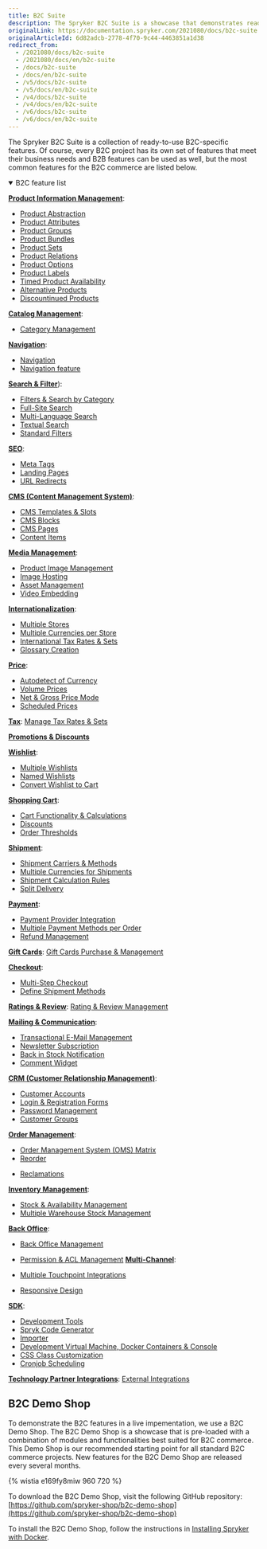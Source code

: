 ```yaml
---
title: B2C Suite
description: The Spryker B2C Suite is a showcase that demonstrates ready-to-use B2C-specific Spryker features in a live implementation.
originalLink: https://documentation.spryker.com/2021080/docs/b2c-suite
originalArticleId: 6d82adcb-2778-4f70-9c44-4463851a1d38
redirect_from:
  - /2021080/docs/b2c-suite
  - /2021080/docs/en/b2c-suite
  - /docs/b2c-suite
  - /docs/en/b2c-suite
  - /v5/docs/b2c-suite
  - /v5/docs/en/b2c-suite
  - /v4/docs/b2c-suite
  - /v4/docs/en/b2c-suite
  - /v6/docs/b2c-suite
  - /v6/docs/en/b2c-suite
---
```


The Spryker B2С Suite is a collection of ready-to-use B2С-specific features. Of course, every B2С project has its own set of features that meet their business needs and B2B features can be used as well, but the most common features for the B2C commerce are listed below.

<details open>
<summary>B2C feature list</summary>

[**Product Information Management**](https://documentation.spryker.com/2021080/docs/product-information-management):

* [Product Abstraction](/docs/scos/user/features/{{site.version}}/product-feature-overview/product-feature-overview.html)
* [Product Attributes](/docs/scos/user/features/{{site.version}}/product-feature-overview/product-attributes-overview.html)
* [Product Groups](/docs/scos/user/features/{{site.version}}/product-groups-feature-overview.html)
* [Product Bundles](/docs/scos/user/features/{{site.version}}/product-feature-overview/product-feature-overview.html)
* [Product Sets](/docs/scos/user/features/{{site.version}}/product-sets-feature-overview.html)
* [Product Relations](/docs/scos/user/features/{{site.version}}/product-relations-feature-overview.html)
* [Product Options](/docs/scos/user/features/{{site.version}}/product-options-feature-overview.html)
* [Product Labels](/docs/scos/user/features/{{site.version}}/product-labels-feature-overview.html)
* [Timed Product Availability](/docs/scos/user/features/{{site.version}}/product-feature-overview/timed-product-availability-overview.html)
* [Alternative Products](/docs/scos/user/features/{{site.version}}/alternative-products-feature-overview.html)
* [Discountinued Products](/docs/scos/user/features/{{site.version}}/product-feature-overview/discontinued-products-overview.html)

[**Catalog Management**](/docs/scos/user/features/{{site.version}}catalog-feature-overview.html):

* [Category Management](/docs/scos/user/features/{{site.version}}/category-management-feature-overview.html)
<!---* [Product to Category Association](https://documentation.spryker.com/2021080/docs/product-to-category-association)
* [Category Hierarchy](https://documentation.spryker.com/2021080/docs/define-category-hierarchy)
* [Product Catalog Management](https://documentation.spryker.com/2021080/docs/product-catalog-management)-->

[**Navigation**](/docs/user/features/{[site.version}}/navigation-feature-overview.html):

* [Navigation](https://documentation.spryker.com/2021080/docs/en/navigation)
* [Navigation feature](https://documentation.spryker.com/2021080/docs/en/navigation)


[**Search & Filter**](/docs/scos/user/features/{{site.version}}/search-feature-overview.html)):

* [Filters & Search by Category](/docs/scos/user/features/{{site.version}}/search-feature-overview/category-filters-overview.html)
* [Full-Site Search](/docs/scos/user/features/{{site.version}}/search-feature-overview/search-feature-overview.html)
* [Multi-Language Search](/docs/scos/user/features/{{site.version}}/search-feature-overview/search-feature-overview.html)
* [Textual Search](/docs/scos/user/features/{{site.version}}/search-feature-overview/search-feature-overview.html)
* [Standard Filters](/docs/scos/user/features/{{site.version}}/search-feature-overview/standard-filters-overview.html)

[**SEO**](https://documentation.spryker.com/2021080/docs/seo):

* [Meta Tags](https://documentation.spryker.com/2021080/docs/seo)
* [Landing Pages](https://documentation.spryker.com/2021080/docs/seo)
* [URL Redirects](/docs/scos/dev/feature-walkthroughs/{{site.version}}/spryker-core-feature-walkthrough/url-redirects-overview.html)

[**CMS (Content Management System)**](/docs/scos/user/features/{{site.version}}/cms-feature-overview/cms-feature-overview.html):

* [CMS Templates & Slots](/docs/scos/user/features/{{site.version}}/cms-feature-overview/templates-and-slots-overview.html)
* [CMS Blocks](/docs/scos/user/features/{{site.version}}/cms-feature-overview/cms-feature-overview/cms-blocks-overview.html)
* [CMS Pages](/docs/scos/user/features/{{site.version}}/cms-feature-overview/cms-feature-overview/cms-pages-overview.html)
* [Content Items](/docs/scos/user/features/{{site.version}}/content-items-feature-overview.html)

[**Media Management**](/docs/scos/user/features/{{site.version}}/file-manager-feature-overview/file-manager-feature-overview.html):

* [Product Image Management](/docs/scos/user/features/{{site.version}}/product-feature-overview/product-images-overview.html)
* [Image Hosting](/docs/scos/user/features/{{site.version}}/product-feature-overview/product-images-overview.html)
* [Asset Management](/docs/scos/user/features/{{site.version}}/file-manager-feature-overview/asset-management.html)
* [Video Embedding](/docs/scos/user/features/{{site.version}}/file-manager-feature-overview/file-manager-feature-overview.html)

[**Internationalization**](https://documentation.spryker.com/2021080/docs/internationalization):

* [Multiple Stores](/docs/scos/dev/tutorials-and-howtos/howtos/howto-set-up-multiple-stores.html)
* [Multiple Currencies per Store](/docs/scos/dev/back-end-development/data-manipulation/datapayload-conversion/multiple-currencies-per-store-configuration.html)
* [International Tax Rates & Sets](https://documentation.spryker.com/2021080/docs/international-tax-rates-sets)
* [Glossary Creation](/docs/scos/user/back-office-user-guides/{{site.version}}/administration/glossary/managing-glossary.html)

[**Price**](/docs/scos/user/features/{{site.version}}/prices-feature-overview/prices-feature-overview.html):

* [Autodetect of Currency](/docs/scos/user/features/{{site.version}}/prices-feature-overview/prices-feature-overview.html)
* [Volume Prices](/docs/scos/user/features/{{site.version}}/prices-feature-overview/volume-prices-overview.html)
* [Net & Gross Price Mode](/docs/scos/dev/back-end-development/data-manipulation/datapayload-conversion/net-and-gross-prices-management.html)
* [Scheduled Prices](/docs/scos/user/features/{{site.version}}/scheduled-prices-feature-overview.html)


[**Tax**](/docs/scos/user/features/{{site.version}}/tax-feature-overview.html):
[Manage Tax Rates & Sets](/docs/scos/user/features/{{site.version}}/tax-feature-overview.html)

[**Promotions & Discounts**](/docs/scos/user/features/{{site.version}}/promotions-discounts-feature-overview.html)

[**Wishlist**](/docs/scos/user/features/{{site.version}}/wishlist-feature-overview.html):

* [Multiple Wishlists](/docs/scos/user/features/{{site.version}}/wishlist-feature-overview.html)
* [Named Wishlists](/docs/scos/user/features/{{site.version}}/wishlist-feature-overview.html)
* [Convert Wishlist to Cart](/docs/scos/user/features/{{site.version}}/wishlist-feature-overview.html#converting-wishlist-to-cart)

[**Shopping Cart**](/docs/scos/user/features/{{site.ersion}}/cart-feature-overview/cart-feature-overview.html):

* [Cart Functionality & Calculations](/docs/scos/user/features/{{site.ersion}}/cart-feature-overview/cart-feature-overview.html)
* [Discounts](/docs/scos/user/features/{{site.version}}/promotions-discounts-feature-overview.html)
* [Order Thresholds](/docs/scos/user/features/{{site.version}}/checkout-feature-overview/order-thresholds-overview.html)

[**Shipment**](/docs/scos/user/features/{{site.version}}/shipment-feature-overview.html):

* [Shipment Carriers & Methods](https://documentation.spryker.com/2021080/docs/shipment-carriers-methods)
* [Multiple Currencies for Shipments](/docs/scos/user/features/{{site.version}}/shipment-feature-overview.html)
* [Shipment Calculation Rules](/docs/scos/user/features/{{site.version}}/shipment-feature-overview.html)
* [Split Delivery](/docs/scos/user/features/{{site.version}}/order-management-feature-overview/split-delivery-overview.html)

[**Payment**](/docs/scos/user/features/{{site.version}}/payments-feature-overview.html):

* [Payment Provider Integration](https://documentation.spryker.com/2021080/docs/payments-provider-integration)
* [Multiple Payment Methods per Order](https://documentation.spryker.com/2021080/docs/payments-methods-overview)
* [Refund Management](/docs/scos/user/features/{{site.version}}/refunds-feature-overview.html)

[**Gift Cards**](/docs/scos/user/features/{{site.version}}/gift-cards-feature-overview.html):
[Gift Cards Purchase & Management](https://documentation.spryker.com/2021080/docs/gift-card-purchase-management-201907)

[**Checkout**](/docs/scos/user/features/{{site.version}}/checkout-feature-overview/checkout-feature-overview.html):

* [Multi-Step Checkout](/docs/scos/user/features/{{site.version}}/checkout-feature-overview/multi-step-checkout-overview.html)
* [Define Shipment Methods](/docs/scos/user/features/{{site.version}}/shipment-feature-overview.html)

[**Ratings & Review**](https://documentation.spryker.com/2021080/docs/rating-reviews):
[Rating & Review Management](https://documentation.spryker.com/2021080/docs/rating-revew-management)

[**Mailing & Communication**](https://documentation.spryker.com/2021080/docs/mailing-notifications):

* [Transactional E-Mail Management](https://documentation.spryker.com/2021080/docs/transactional-email-management)
* [Newsletter Subscription](https://documentation.spryker.com/2021080/docs/newsletter-subscription)
* [Back in Stock Notification](/docs/scos/user/features/{{site.version}}/availability-notification-feature-overview.html)
* [Comment Widget](/docs/scos/user/features/{{site.version}}/comments-feature-overview.html)

[**CRM (Customer Relationship Management)**](/docs/scos/user/features/{{site.version}}/customer-account-management-feature-overview/customer-account-management-feature-overview.html):

* [Customer Accounts](/docs/scos/user/features/{{site.version}}/customer-account-management-feature-overview/customer-account-management-feature-overview.html)
* [Login & Registration Forms](/docs/scos/user/features/{{site.version}}/customer-account-management-feature-overview/customer-registration-overview.html)
* [Password Management](/docs/scos/user/features/{{site.version}}/customer-account-management-feature-overview/password-management-overview.html)
* [Customer Groups](/docs/scos/user/features/{{site.version}}/customer-account-management-feature-overview/customer-groups-overview.html)

[**Order Management**](/docs/scos/user/features/{{site.version}}/order-management-feature-overview/order-management-feature-overview.html):

* [Order Management System (OMS) Matrix](/docs/scos/user/features/{{site.version}}/order-management-feature-overview/oms-order-management-system-matrix.html)
* [Reorder](/docs/scos/user/features/{{site.version}}/reorder-feature-overview.html)
<!---* [Order Processing](https://documentation.spryker.com/2021080/docs/order-processing)-->
* [Reclamations](/docs/scos/user/features/{{site.version}}/reclamations-feature-overview.html)

[**Inventory Management**](/docs/scos/user/features/{{site.version}}/inventory-management-feature-overview.html):

* [Stock & Availability Management](/docs/scos/user/features/{{site.version}}/inventory-management-feature-overview.html)
* [Multiple Warehouse Stock Management](/docs/scos/user/features/{{site.version}}/inventory-management-feature-overview.html)

[**Back Office**](https://documentation.spryker.com/2021080/docs/back-office):

* [Back Office Management](/docs/scos/user/features/{{site.version}}/spryker-core-back-office-feature-overview/spryker-core-back-office-feature-overview.html)
* [Permission & ACL Management](/docs/scos/dev/feature-walkthroughs/{{site.version}}/user-and-rights-overview.html)
[**Multi-Channel**](/docs/scos/user/features/{{site.version}}/multi-channel/multi-channel.html):

* [Multiple Touchpoint Integrations](/docs/scos/user/features/{{site.version}}/multi-channel/multi-channel.html)
* [Responsive Design](/docs/scos/user/features/{{site.version}}/multi-channel/multi-channel.html)

[**SDK**](/docs/scos/dev/sdk/{{site.version}}/development-tools/architecture-sniffer.html):

* [Development Tools](/docs/scos/dev/sdk/{{site.version}}/development-tools/architecture-sniffer.html)
* [Spryk Code Generator](/docs/scos/dev/sdk/{{site.version}}/development-tools/spryk-code-generator.html)
* [Importer](/docs/scos/dev/sdk/{{site.version}}/data-import.html)
* [Development Virtual Machine, Docker Containers & Console](/docs/scos/dev/sdk/{{site.version}}/development-virtual-machine-docker-containers-and-console.html)
* [CSS Class Customization](/docs/scos/dev/front-end-development/yves/atomic-frontend/atomic-front-end-general-overview.html)
* [Cronjob Scheduling](/docs/scos/dev/sdk/{{site.version}}/cronjob-scheduling.html)

[**Technology Partner Integrations**](https://documentation.spryker.com/2021080/docs/integrating-technology-partners):
[External Integrations](/docs/scos/user/technology-partners/{{site.version}}/technology-partner-integration.html)
<br>
</details>

## B2C Demo Shop
To demonstrate the B2C features in a live impementation, we use a B2C Demo Shop. The B2C Demo Shop is a showcase that is pre-loaded with a combination of modules and functionalities best suited for B2C commerce. This Demo Shop is our recommended starting point for all standard B2C commerce projects. New features for the B2C Demo Shop are released every several months.

{% wistia e169fy8miw 960 720 %}

To download the B2C Demo Shop, visit the following GitHub repository: [https://github.com/spryker-shop/b2c-demo-shop](https://github.com/spryker-shop/b2c-demo-shop)

To install the B2C Demo Shop, follow the instructions in [Installing Spryker with Docker](/docs/dev/setup/installing-spryker-with-docker/installing-spryker-with-docker.html).
